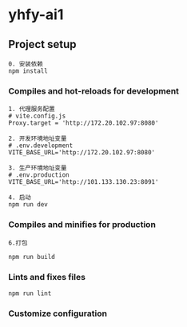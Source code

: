 # yhfy-ai1

## Project setup
```
0. 安装依赖
npm install
```

### Compiles and hot-reloads for development
```
1. 代理服务配置
# vite.config.js
Proxy.target = 'http://172.20.102.97:8080'

2. 开发环境地址变量
# .env.development
VITE_BASE_URL='http://172.20.102.97:8080'

3. 生产环境地址变量
# .env.production
VITE_BASE_URL='http://101.133.130.23:8091'

4. 启动
npm run dev
```

### Compiles and minifies for production
```
6.打包

npm run build 
```

### Lints and fixes files
```
npm run lint
```

### Customize configuration
